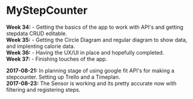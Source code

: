 # MyStepCounter    
**Week 34:** - Getting the basics of the app to work with API's and getting stepdata CRUD editable.  
**Week 35:** - Getting the Circle Diagram and regular diagram to show data, and implenting calorie data.  
**Week 36:** - Having the UX/UI in place and hopefully completed.  
**Week 37:** - Finishing touches of the app.  
  
  **2017-08-21:** In planning stage of using google fit API's for making a stepcounter. Setting up Trello and a Timeplan.  
  **2017-08-23:** The Sensor is working and its pretty accurate now with filtering and registering steps.

